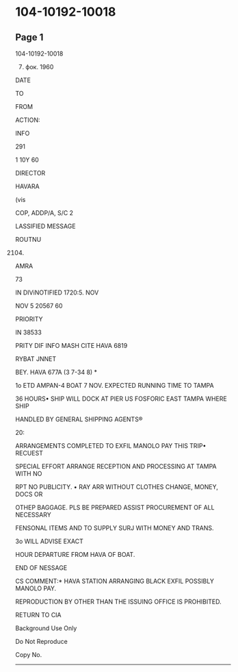 # 104-10192-10018

## Page 1

104-10192-10018

7. фок. 1960

DATE

TO

FROM

ACTION:

INFO

291

1 10Y 60

DIRECTOR

HAVARA

(vis

COP, ADDP/A, S/C 2

LASSIFIED MESSAGE

ROUTNU

2104.

AMRA

73

IN DIViNOTIFIED 1720:5. NOV

NOV 5 20567 60

PRIORITY

IN 38533

PRITY DIF INFO MASH CITE HAVA 6819

RYBAT JNNET

BEY. HAVA 677A (3 7-34 8) *

1o ETD AMPAN-4 BOAT 7 NOV. EXPECTED RUNNING TIME TO TAMPA

36 HOURS• SHIP WILL DOCK AT PIER US FOSFORIC EAST TAMPA WHERE SHIP

HANDLED BY GENERAL SHIPPING AGENTS®

20:

ARRANGEMENTS COMPLETED TO EXFIL MANOLO PAY THIS TRIP• RECUEST

SPECIAL EFFORT ARRANGE RECEPTION AND PROCESSING AT TAMPA WITH NO

RPT NO PUBLICITY. • RAY ARR WITHOUT CLOTHES CHANGE, MONEY, DOCS OR

OTHEP BAGGAGE. PLS BE PREPARED ASSIST PROCUREMENT OF ALL NECESSARY

FENSONAL ITEMS AND TO SUPPLY SURJ WITH MONEY AND TRANS.

3o WILL ADVISE EXACT

HOUR DEPARTURE FROM HAVA OF BOAT.

END OF NESSAGE

CS COMMENT:* HAVA STATION ARRANGING BLACK EXFIL POSSIBLY MANOLO PAY.

REPRODUCTION BY OTHER THAN THE ISSUING OFFICE IS PROHIBITED.

RETURN TO CIA

Background Use Only

Do Not Reproduce

Copy No.

---

